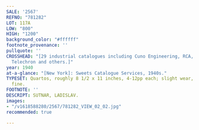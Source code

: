 ```yaml
---
SALE: '2567'
REFNO: "781282"
LOT: 117A
LOW: "800"
HIGH: "1200"
background_color: "#ffffff"
footnote_provenance: ''
pullquote: ''
CROSSHEAD: "[29 industrial catalogues including Cuno Engineering, RCA, Holophane,
  Telechron and others.]"
year: 1940
at-a-glance: "[New York]: Sweets Catalogue Services, 1940s."
TYPESET: Quartos, roughly 8 1/2 x 11 inches, 4-12pp each; slight wear, near fine to
  fine.
FOOTNOTE: ''
DESCRIPT: SUTNAR, LADISLAV.
images:
- "/v1618588280/2567/781282_VIEW_02_02.jpg"
recommended: true

---
```

